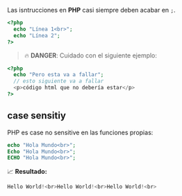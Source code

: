 Las isntrucciones en **PHP** casi siempre deben acabar en `;`.

```php
<?php
  echo "Línea 1<br>";
  echo "Línea 2";
?>
```

> 🔥 **DANGER**: Cuidado con el siguiente ejemplo:

```php
<?php
  echo "Pero esta va a fallar"; 
  // esto siguiente va a fallar
  <p>código html que no debería estar</p>
?>
```

## case sensitiy

PHP es case no sensitive en las funciones propias:

```php
echo "Hola Mundo<br>";
Echo "Hola Mundo<br>";
ECHO "Hola Mundo<br>";
```
📈 **Resultado:**
```php
Hello World!<br>Hello World!<br>Hello World!<br>
```